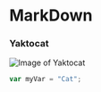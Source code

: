 # MarkDown
### Yaktocat
![Image of Yaktocat](https://octodex.github.com/images/yaktocat.png)
``` javascript
var myVar = "Cat";
```

